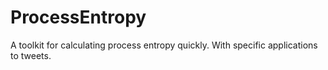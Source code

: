 # ProcessEntropy
A toolkit for calculating process entropy quickly. With specific applications to tweets.
